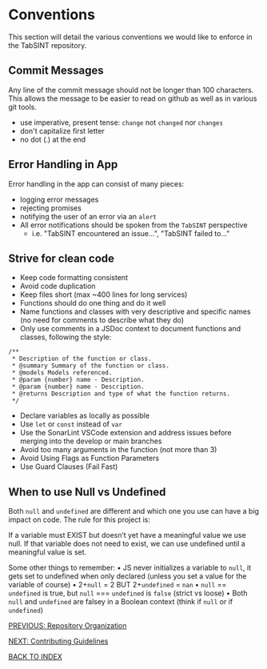 # Conventions

This section will detail the various conventions we would like to enforce in the TabSINT repository.

## Commit Messages

Any line of the commit message should not be longer than 100 characters. This allows the message to be easier to read on github as well as in various git tools.
- use imperative, present tense: `change` not `changed` nor `changes`
- don't capitalize first letter
- no dot (.) at the end

## Error Handling in App

Error handling in the app can consist of many pieces:

- logging error messages
- rejecting promises
- notifying the user of an error via an `alert`
- All error notifications should be spoken from the `TabSINT` perspective
  - i.e. "TabSINT encountered an issue...", "TabSINT failed to..."

## Strive for clean code

- Keep code formatting consistent
- Avoid code duplication
- Keep files short (max ~400 lines for long services)
- Functions should do one thing and do it well
- Name functions and classes with very descriptive and specific names (no need for comments to describe what they do)
- Only use comments in a JSDoc context to document functions and classes, following the style:

```
/**
 * Description of the function or class.
 * @summary Summary of the function or class.
 * @models Models referenced.
 * @param {number} name - Description.
 * @param {number} name - Description.
 * @returns Description and type of what the function returns.
 */
```

- Declare variables as locally as possible
- Use `let` or `const` instead of `var`
- Use the SonarLint VSCode extension and address issues before merging into the develop or main branches
- Avoid too many arguments in the function (not more than 3)
- Avoid Using Flags as Function Parameters
- Use Guard Clauses (Fail Fast)

## When to use Null vs Undefined

Both `null` and `undefined` are different and which one you use can have a big impact on code. The rule for this project is: 

If a variable must EXIST but doesn’t yet have a meaningful value we use null. If that variable does not need to exist, we can use undefined until a meaningful value is set.

Some other things to remember:
•	JS never initializes a variable to `null`, it gets set to undefined when only declared (unless you set a value for the variable of course)
•	2+`null` = 2 BUT 2+`undefined` = `nan`
•	`null` == `undefined` is true, but `null` === `undefined` is `false` (strict vs loose)
•	Both `null` and `undefined` are falsey in a Boolean context (think if `null` or if `undefined`)


[PREVIOUS: Repository Organization](organization.md)

[NEXT: Contributing Guidelines](contributing.md)

[BACK TO INDEX](developer-guide-index.md)